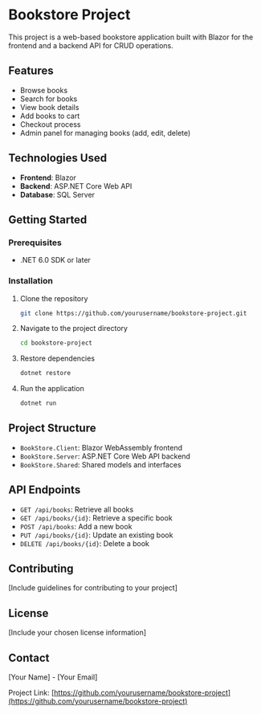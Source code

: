 # Bookstore Project

This project is a web-based bookstore application built with Blazor for the frontend and a backend API for CRUD operations.

## Features

- Browse books
- Search for books
- View book details
- Add books to cart
- Checkout process
- Admin panel for managing books (add, edit, delete)

## Technologies Used

- **Frontend**: Blazor
- **Backend**: ASP.NET Core Web API
- **Database**: SQL Server

## Getting Started

### Prerequisites

- .NET 6.0 SDK or later

### Installation

1. Clone the repository
   ```bash
   git clone https://github.com/yourusername/bookstore-project.git
2. Navigate to the project directory
   ```bash
   cd bookstore-project
3. Restore dependencies
   ```bash
   dotnet restore
4. Run the application
   ```bash
   dotnet run

## Project Structure

- `BookStore.Client`: Blazor WebAssembly frontend
- `BookStore.Server`: ASP.NET Core Web API backend
- `BookStore.Shared`: Shared models and interfaces

## API Endpoints

- `GET /api/books`: Retrieve all books
- `GET /api/books/{id}`: Retrieve a specific book
- `POST /api/books`: Add a new book
- `PUT /api/books/{id}`: Update an existing book
- `DELETE /api/books/{id}`: Delete a book

## Contributing

[Include guidelines for contributing to your project]

## License

[Include your chosen license information]

## Contact

[Your Name] - [Your Email]

Project Link: [https://github.com/yourusername/bookstore-project](https://github.com/yourusername/bookstore-project)
